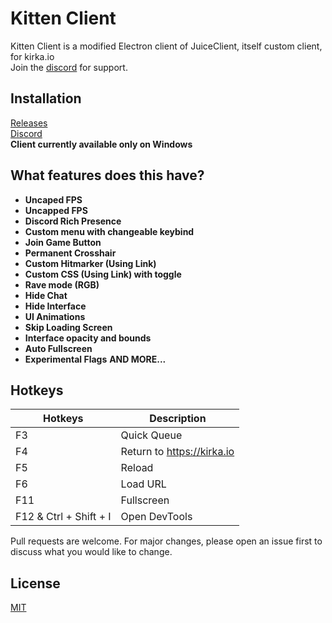 # Kitten Client
Kitten Client is a modified Electron client of JuiceClient, itself custom client, for kirka.io\
Join the [discord](https://discord.gg/uVtGcp9Cng) for support.

## Installation
[Releases](https://github.com/karim92siuuu/KittenClient/releases/tag/KirkaClient)\
[Discord](https://discord.gg/uVtGcp9Cng)\
**Client currently available only on Windows**

## What features does this have?
- **Uncaped FPS**
- **Uncapped FPS**
- **Discord Rich Presence**
- **Custom menu with changeable keybind**
- **Join Game Button**
- **Permanent Crosshair**
- **Custom Hitmarker (Using Link)**
- **Custom CSS (Using Link) with toggle**
- **Rave mode (RGB)**
- **Hide Chat**
- **Hide Interface**
- **UI Animations**
- **Skip Loading Screen**
- **Interface opacity and bounds**
- **Auto Fullscreen**
- **Experimental Flags**
**AND MORE...**

## **Hotkeys**
| Hotkeys | Description |
| --- | --- |
| F3  | Quick Queue |
| F4  | Return to https://kirka.io |
| F5  | Reload |
| F6  | Load URL |
| F11 | Fullscreen |
| F12 & Ctrl + Shift + I| Open DevTools |

Pull requests are welcome. For major changes, please open an issue first
to discuss what you would like to change.

## License
[MIT](https://choosealicense.com/licenses/mit/)
